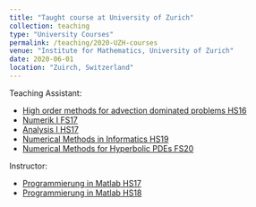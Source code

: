 ```yaml
---
title: "Taught course at University of Zurich"
collection: teaching
type: "University Courses"
permalink: /teaching/2020-UZH-courses
venue: "Institute for Mathematics, University of Zurich"
date: 2020-06-01
location: "Zuirch, Switzerland"
---
```


Teaching Assistant:
* [High order methods for advection dominated problems HS16](https://www.math.uzh.ch/ve-vo-det?key2=2830&keySemId=33)
* [Numerik I FS17](https://www.math.uzh.ch/ve-vo-det?key2=2947&keySemId=34)
* [Analysis I HS17](https://www.math.uzh.ch/ve-vo-det?key2=3083&keySemId=35)
* [Numerical Methods in Informatics HS19](https://www.math.uzh.ch/ve-vo-det?key1=0&key2=3706&key3=530&semId=39)
* [Numerical Methods for Hyperbolic PDEs FS20](https://www.math.uzh.ch/ve-vo-det?key1=0&key2=3799&key3=487&semId=40)

Instructor:
* [Programmierung in Matlab HS17](https://www.math.uzh.ch/ve-vo-det?key1=0&key2=3092&key3=235&semId=35)
* [Programmierung in Matlab HS18](https://www.math.uzh.ch/ve-vo-det?key1=0&key2=3393&key3=235&semId=37)

